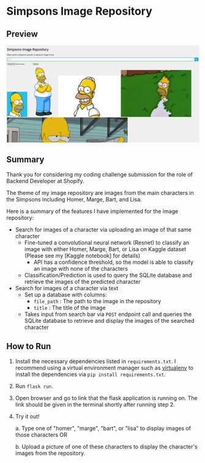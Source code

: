 # Simpsons Image Repository

## Preview

![](readme_images/ui_preview.png)

## Summary

Thank you for considering my coding challenge submission for the role of Backend Developer at Shopify.

The theme of my image repository are images from the main characters in the Simpsons including Homer, Marge, Bart, and Lisa. 

Here is a summary of the features I have implemented for the image repository:

- Search for images of a character via uploading an image of that same character
  - Fine-tuned a convolutional neural network (Resnet) to classify an image with either Homer, Marge, Bart, or Lisa on Kaggle dataset (Please see my [Kaggle notebook] for details)
    - API has a confidence threshold, so the model is able to classify an image with none of the characters 
  - Classification/Prediction is used to query the SQLite database and retrieve the images of the predicted character
- Search for images of a character via text
  - Set up a database with columns:
    -  `file_path` : The path to the image in the repository
    - `title` : The title of the image
  - Takes input from search bar via `POST` endpoint call and queries the SQLite database to retrieve and display the images of the searched character

## How to Run

1. Install the necessary dependencies listed in `requirements.txt`. I recommend using a virtual environment manager such as [virtualenv](https://virtualenv.pypa.io/en/latest/) to install the dependencies via `pip install requirements.txt`.

2. Run `flask run`.

3. Open browser and go to link that the flask application is running on. The link should be given in the terminal shortly after running step 2.

4. Try it out! 

   a. Type one of "homer", "marge", "bart", or "lisa" to display images of those characters OR

   b. Upload a picture of one of these characters to display the character's images from the repository.

